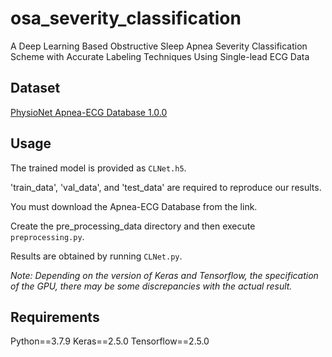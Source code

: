 # osa_severity_classification
A Deep Learning Based Obstructive Sleep Apnea Severity Classification Scheme with Accurate Labeling Techniques Using Single-lead ECG Data

## Dataset
[PhysioNet Apnea-ECG Database 1.0.0](https://physionet.org/content/apnea-ecg/1.0.0/)

## Usage
The trained model is provided as `CLNet.h5`.

'train_data', 'val_data', and 'test_data' are required to reproduce our results.

You must download the Apnea-ECG Database from the link. 

Create the pre_processing_data directory and then execute `preprocessing.py`.

Results are obtained by running `CLNet.py`.

*Note: Depending on the version of Keras and Tensorflow, the specification of the GPU, there may be some discrepancies with the actual result.*

## Requirements
Python==3.7.9 Keras==2.5.0 Tensorflow==2.5.0
